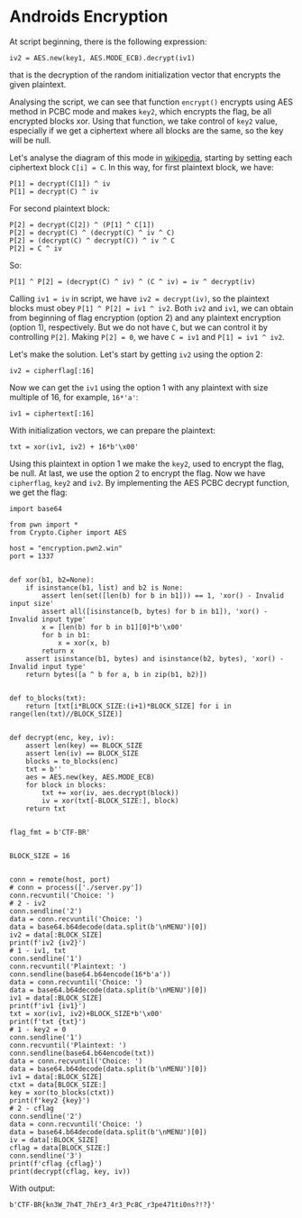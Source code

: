 # Androids Encryption

At script beginning, there is the following expression:

```python3
iv2 = AES.new(key1, AES.MODE_ECB).decrypt(iv1)
``` 
that is the decryption of the random initialization vector that encrypts the given plaintext.

Analysing the script, we can see that function `encrypt()` encrypts using AES method in PCBC mode and makes `key2`, which encrypts the flag, be all encrypted blocks xor. Using that function, we take control of `key2` value, especially if we get a ciphertext where all blocks are the same, so the key will be null.

Let's analyse the diagram of this mode in [wikipedia](https://en.wikipedia.org/wiki/Block_cipher_mode_of_operation#Propagating_cipher_block_chaining_(PCBC)), starting by setting each ciphertext block `C[i] = C`. In this way, for first plaintext block, we have:

```python3
P[1] = decrypt(C[1]) ^ iv 
P[1] = decrypt(C) ^ iv
```

For second plaintext block:

```python3
P[2] = decrypt(C[2]) ^ (P[1] ^ C[1])
P[2] = decrypt(C) ^ (decrypt(C) ^ iv ^ C)
P[2] = (decrypt(C) ^ decrypt(C)) ^ iv ^ C
P[2] = C ^ iv
```

So:

```python3
P[1] ^ P[2] = (decrypt(C) ^ iv) ^ (C ^ iv) = iv ^ decrypt(iv)
```

Calling `iv1 = iv` in script, we have `iv2 = decrypt(iv)`, so the plaintext blocks must obey `P[1] ^ P[2] = iv1 ^ iv2`. Both `iv2` and `iv1`, we can obtain from beginning of flag encryption (option 2) and any plaintext encryption (option 1), respectively. But we do not have `C`, but we can control it by controlling `P[2]`. Making `P[2] = 0`, we have `C = iv1` and `P[1] = iv1 ^ iv2`.

Let's make the solution. Let's start by getting `iv2` using the option 2:

```python3
iv2 = cipherflag[:16]
```

Now we can get the `iv1` using the option 1 with any plaintext with size multiple of 16, for example, `16*'a'`:

```python3
iv1 = ciphertext[:16]
```

With initialization vectors, we can prepare the plaintext:

```python3
txt = xor(iv1, iv2) + 16*b'\x00'
```

Using this plaintext in option 1 we make the `key2`, used to encrypt the flag, be null. At last, we use the option 2 to encrypt the flag. Now we have `cipherflag`, `key2` and `iv2`. By implementing the AES PCBC decrypt function, we get the flag:

```python3
import base64

from pwn import *
from Crypto.Cipher import AES

host = "encryption.pwn2.win"
port = 1337


def xor(b1, b2=None):
    if isinstance(b1, list) and b2 is None:
        assert len(set([len(b) for b in b1])) == 1, 'xor() - Invalid input size'
        assert all([isinstance(b, bytes) for b in b1]), 'xor() - Invalid input type'
        x = [len(b) for b in b1][0]*b'\x00'
        for b in b1:
            x = xor(x, b)
        return x
    assert isinstance(b1, bytes) and isinstance(b2, bytes), 'xor() - Invalid input type'
    return bytes([a ^ b for a, b in zip(b1, b2)])


def to_blocks(txt):
    return [txt[i*BLOCK_SIZE:(i+1)*BLOCK_SIZE] for i in range(len(txt)//BLOCK_SIZE)]


def decrypt(enc, key, iv):
    assert len(key) == BLOCK_SIZE
    assert len(iv) == BLOCK_SIZE
    blocks = to_blocks(enc)
    txt = b''
    aes = AES.new(key, AES.MODE_ECB)
    for block in blocks:
        txt += xor(iv, aes.decrypt(block))
        iv = xor(txt[-BLOCK_SIZE:], block)
    return txt


flag_fmt = b'CTF-BR'


BLOCK_SIZE = 16


conn = remote(host, port)
# conn = process(['./server.py'])
conn.recvuntil('Choice: ')
# 2 - iv2
conn.sendline('2')
data = conn.recvuntil('Choice: ')
data = base64.b64decode(data.split(b'\nMENU')[0])
iv2 = data[:BLOCK_SIZE]
print(f'iv2 {iv2}')
# 1 - iv1, txt
conn.sendline('1')
conn.recvuntil('Plaintext: ')
conn.sendline(base64.b64encode(16*b'a'))
data = conn.recvuntil('Choice: ')
data = base64.b64decode(data.split(b'\nMENU')[0])
iv1 = data[:BLOCK_SIZE]
print(f'iv1 {iv1}')
txt = xor(iv1, iv2)+BLOCK_SIZE*b'\x00'
print(f'txt {txt}')
# 1 - key2 = 0
conn.sendline('1')
conn.recvuntil('Plaintext: ')
conn.sendline(base64.b64encode(txt))
data = conn.recvuntil('Choice: ')
data = base64.b64decode(data.split(b'\nMENU')[0])
iv1 = data[:BLOCK_SIZE]
ctxt = data[BLOCK_SIZE:]
key = xor(to_blocks(ctxt))
print(f'key2 {key}')
# 2 - cflag
conn.sendline('2')
data = conn.recvuntil('Choice: ')
data = base64.b64decode(data.split(b'\nMENU')[0])
iv = data[:BLOCK_SIZE]
cflag = data[BLOCK_SIZE:]
conn.sendline('3')
print(f'cflag {cflag}')
print(decrypt(cflag, key, iv))
```

With output:

```python3
b'CTF-BR{kn3W_7h4T_7hEr3_4r3_Pc8C_r3pe471ti0ns?!?}'
```
